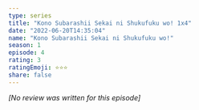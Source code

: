 ```yaml
---
type: series
title: "Kono Subarashii Sekai ni Shukufuku wo! 1x4"
date: "2022-06-20T14:35:04"
name: "Kono Subarashii Sekai ni Shukufuku wo!"
season: 1
episode: 4
rating: 3
ratingEmoji: ⭐️⭐️⭐️
share: false
---
```


_[No review was written for this episode]_
